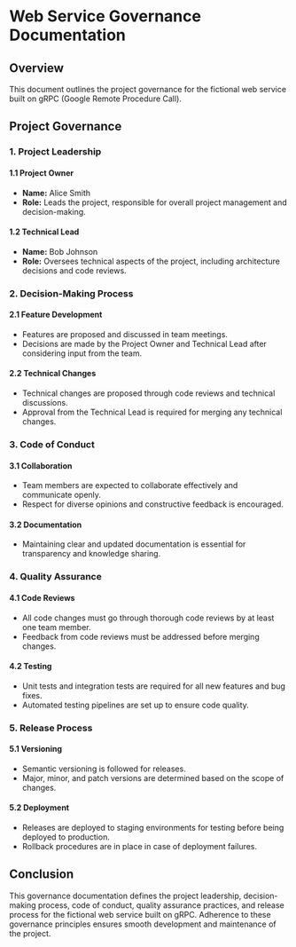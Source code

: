 # Web Service Governance Documentation

## Overview

This document outlines the project governance for the fictional web service built on gRPC (Google Remote Procedure Call).

## Project Governance

### 1. Project Leadership

#### 1.1 Project Owner

- **Name:** Alice Smith
- **Role:** Leads the project, responsible for overall project management and decision-making.

#### 1.2 Technical Lead

- **Name:** Bob Johnson
- **Role:** Oversees technical aspects of the project, including architecture decisions and code reviews.

### 2. Decision-Making Process

#### 2.1 Feature Development

- Features are proposed and discussed in team meetings.
- Decisions are made by the Project Owner and Technical Lead after considering input from the team.

#### 2.2 Technical Changes

- Technical changes are proposed through code reviews and technical discussions.
- Approval from the Technical Lead is required for merging any technical changes.

### 3. Code of Conduct

#### 3.1 Collaboration

- Team members are expected to collaborate effectively and communicate openly.
- Respect for diverse opinions and constructive feedback is encouraged.

#### 3.2 Documentation

- Maintaining clear and updated documentation is essential for transparency and knowledge sharing.

### 4. Quality Assurance

#### 4.1 Code Reviews

- All code changes must go through thorough code reviews by at least one team member.
- Feedback from code reviews must be addressed before merging changes.

#### 4.2 Testing

- Unit tests and integration tests are required for all new features and bug fixes.
- Automated testing pipelines are set up to ensure code quality.

### 5. Release Process

#### 5.1 Versioning

- Semantic versioning is followed for releases.
- Major, minor, and patch versions are determined based on the scope of changes.

#### 5.2 Deployment

- Releases are deployed to staging environments for testing before being deployed to production.
- Rollback procedures are in place in case of deployment failures.

## Conclusion

This governance documentation defines the project leadership, decision-making process, code of conduct, quality assurance practices, and release process for the fictional web service built on gRPC. Adherence to these governance principles ensures smooth development and maintenance of the project.

